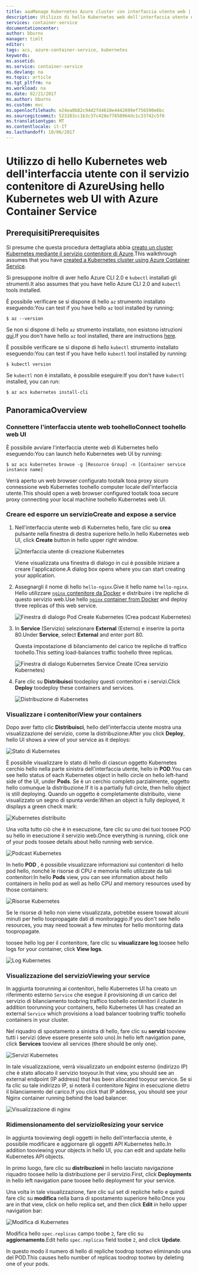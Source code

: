 ```yaml
---
title: aaaManage Kubernetes Azure cluster con interfaccia utente web | Documenti Microsoft
description: Utilizzo di hello Kubernetes web dell'interfaccia utente nel servizio contenitore di Azure
services: container-service
documentationcenter: 
author: bburns
manager: timlt
editor: 
tags: acs, azure-container-service, kubernetes
keywords: 
ms.assetid: 
ms.service: container-service
ms.devlang: na
ms.topic: article
ms.tgt_pltfrm: na
ms.workload: na
ms.date: 02/21/2017
ms.author: bburns
ms.custom: mvc
ms.openlocfilehash: e24ea0b82c94d2fd4610e4442699ef756590e6bc
ms.sourcegitcommit: 523283cc1b3c37c428e77850964dc1c33742c5f0
ms.translationtype: MT
ms.contentlocale: it-IT
ms.lasthandoff: 10/06/2017
---
```

# <a name="using-hello-kubernetes-web-ui-with-azure-container-service"></a><span data-ttu-id="a334d-103">Utilizzo di hello Kubernetes web dell'interfaccia utente con il servizio contenitore di Azure</span><span class="sxs-lookup"><span data-stu-id="a334d-103">Using hello Kubernetes web UI with Azure Container Service</span></span>

## <a name="prerequisites"></a><span data-ttu-id="a334d-104">Prerequisiti</span><span class="sxs-lookup"><span data-stu-id="a334d-104">Prerequisites</span></span>
<span data-ttu-id="a334d-105">Si presume che questa procedura dettagliata abbia [creato un cluster Kubernetes mediante il servizio contenitore di Azure](container-service-kubernetes-walkthrough.md).</span><span class="sxs-lookup"><span data-stu-id="a334d-105">This walkthrough assumes that you have [created a Kubernetes cluster using Azure Container Service](container-service-kubernetes-walkthrough.md).</span></span>


<span data-ttu-id="a334d-106">Si presuppone inoltre di aver hello Azure CLI 2.0 e `kubectl` installati gli strumenti.</span><span class="sxs-lookup"><span data-stu-id="a334d-106">It also assumes that you have hello Azure CLI 2.0 and `kubectl` tools installed.</span></span>

<span data-ttu-id="a334d-107">È possibile verificare se si dispone di hello `az` strumento installato eseguendo:</span><span class="sxs-lookup"><span data-stu-id="a334d-107">You can test if you have hello `az` tool installed by running:</span></span>

```console
$ az --version
```

<span data-ttu-id="a334d-108">Se non si dispone di hello `az` strumento installato, non esistono istruzioni [qui](https://github.com/azure/azure-cli#installation).</span><span class="sxs-lookup"><span data-stu-id="a334d-108">If you don't have hello `az` tool installed, there are instructions [here](https://github.com/azure/azure-cli#installation).</span></span>

<span data-ttu-id="a334d-109">È possibile verificare se si dispone di hello `kubectl` strumento installato eseguendo:</span><span class="sxs-lookup"><span data-stu-id="a334d-109">You can test if you have hello `kubectl` tool installed by running:</span></span>

```console
$ kubectl version
```

<span data-ttu-id="a334d-110">Se `kubectl` non è installato, è possibile eseguire:</span><span class="sxs-lookup"><span data-stu-id="a334d-110">If you don't have `kubectl` installed, you can run:</span></span>

```console
$ az acs kubernetes install-cli
```

## <a name="overview"></a><span data-ttu-id="a334d-111">Panoramica</span><span class="sxs-lookup"><span data-stu-id="a334d-111">Overview</span></span>

### <a name="connect-toohello-web-ui"></a><span data-ttu-id="a334d-112">Connettere l'interfaccia utente web toohello</span><span class="sxs-lookup"><span data-stu-id="a334d-112">Connect toohello web UI</span></span>
<span data-ttu-id="a334d-113">È possibile avviare l'interfaccia utente web di Kubernetes hello eseguendo:</span><span class="sxs-lookup"><span data-stu-id="a334d-113">You can launch hello Kubernetes web UI by running:</span></span>

```console
$ az acs kubernetes browse -g [Resource Group] -n [Container service instance name]
```

<span data-ttu-id="a334d-114">Verrà aperto un web browser configurato tootalk tooa proxy sicuro connessione web Kubernetes toohello computer locale dell'interfaccia utente.</span><span class="sxs-lookup"><span data-stu-id="a334d-114">This should open a web browser configured tootalk tooa secure proxy connecting your local machine toohello Kubernetes web UI.</span></span>

### <a name="create-and-expose-a-service"></a><span data-ttu-id="a334d-115">Creare ed esporre un servizio</span><span class="sxs-lookup"><span data-stu-id="a334d-115">Create and expose a service</span></span>
1. <span data-ttu-id="a334d-116">Nell'interfaccia utente web di Kubernetes hello, fare clic su **crea** pulsante nella finestra di destra superiore hello.</span><span class="sxs-lookup"><span data-stu-id="a334d-116">In hello Kubernetes web UI, click **Create** button in hello upper right window.</span></span>

    ![Interfaccia utente di creazione Kubernetes](./media/container-service-kubernetes-ui/create.png)

    <span data-ttu-id="a334d-118">Viene visualizzata una finestra di dialogo in cui è possibile iniziare a creare l'applicazione.</span><span class="sxs-lookup"><span data-stu-id="a334d-118">A dialog box opens where you can start creating your application.</span></span>

2. <span data-ttu-id="a334d-119">Assegnargli il nome di hello `hello-nginx`.</span><span class="sxs-lookup"><span data-stu-id="a334d-119">Give it hello name `hello-nginx`.</span></span> <span data-ttu-id="a334d-120">Hello utilizzare [ `nginx` contenitore da Docker](https://hub.docker.com/_/nginx/) e distribuire i tre repliche di questo servizio web.</span><span class="sxs-lookup"><span data-stu-id="a334d-120">Use hello [`nginx` container from Docker](https://hub.docker.com/_/nginx/) and deploy three replicas of this web service.</span></span>

    ![Finestra di dialogo Pod Create Kubernetes (Crea podcast Kubernetes)](./media/container-service-kubernetes-ui/nginx.png)

3. <span data-ttu-id="a334d-122">In **Service** (Servizio) selezionare **External** (Esterno) e inserire la porta 80.</span><span class="sxs-lookup"><span data-stu-id="a334d-122">Under **Service**, select **External** and enter port 80.</span></span>

    <span data-ttu-id="a334d-123">Questa impostazione di bilanciamento del carico tre repliche di traffico toohello.</span><span class="sxs-lookup"><span data-stu-id="a334d-123">This setting load-balances traffic toohello three replicas.</span></span>

    ![Finestra di dialogo Kubernetes Service Create (Crea servizio Kubernetes)](./media/container-service-kubernetes-ui/service.png)

4. <span data-ttu-id="a334d-125">Fare clic su **Distribuisci** toodeploy questi contenitori e i servizi.</span><span class="sxs-lookup"><span data-stu-id="a334d-125">Click **Deploy** toodeploy these containers and services.</span></span>

    ![Distribuzione di Kubernetes](./media/container-service-kubernetes-ui/deploy.png)

### <a name="view-your-containers"></a><span data-ttu-id="a334d-127">Visualizzare i contenitori</span><span class="sxs-lookup"><span data-stu-id="a334d-127">View your containers</span></span>
<span data-ttu-id="a334d-128">Dopo aver fatto clic **Distribuisci**, hello dell'interfaccia utente mostra una visualizzazione del servizio, come la distribuzione:</span><span class="sxs-lookup"><span data-stu-id="a334d-128">After you click **Deploy**, hello UI shows a view of your service as it deploys:</span></span>

![Stato di Kubernetes](./media/container-service-kubernetes-ui/status.png)

<span data-ttu-id="a334d-130">È possibile visualizzare lo stato di hello di ciascun oggetto Kubernetes cerchio hello nella parte sinistra dell'interfaccia utente, hello in **POD**.</span><span class="sxs-lookup"><span data-stu-id="a334d-130">You can see hello status of each Kubernetes object in hello circle on hello left-hand side of the UI, under **Pods**.</span></span> <span data-ttu-id="a334d-131">Se è un cerchio completo parzialmente, oggetto hello comunque la distribuzione.</span><span class="sxs-lookup"><span data-stu-id="a334d-131">If it is a partially full circle, then hello object is still deploying.</span></span> <span data-ttu-id="a334d-132">Quando un oggetto è completamente distribuito, viene visualizzato un segno di spunta verde:</span><span class="sxs-lookup"><span data-stu-id="a334d-132">When an object is fully deployed, it displays a green check mark:</span></span>

![Kubernetes distribuito](./media/container-service-kubernetes-ui/deployed.png)

<span data-ttu-id="a334d-134">Una volta tutto ciò che è in esecuzione, fare clic su uno dei tuoi toosee POD su hello in esecuzione il servizio web.</span><span class="sxs-lookup"><span data-stu-id="a334d-134">Once everything is running, click one of your pods toosee details about hello running web service.</span></span>

![Podcast Kubernetes](./media/container-service-kubernetes-ui/pods.png)

<span data-ttu-id="a334d-136">In hello **POD** , è possibile visualizzare informazioni sui contenitori di hello pod hello, nonché le risorse di CPU e memoria hello utilizzate da tali contenitori:</span><span class="sxs-lookup"><span data-stu-id="a334d-136">In hello **Pods** view, you can see information about hello containers in hello pod as well as hello CPU and memory resources used by those containers:</span></span>

![Risorse Kubernetes](./media/container-service-kubernetes-ui/resources.png)

<span data-ttu-id="a334d-138">Se le risorse di hello non viene visualizzata, potrebbe essere toowait alcuni minuti per hello toopropagate dati di monitoraggio.</span><span class="sxs-lookup"><span data-stu-id="a334d-138">If you don't see hello resources, you may need toowait a few minutes for hello monitoring data toopropagate.</span></span>

<span data-ttu-id="a334d-139">toosee hello log per il contenitore, fare clic su **visualizzare log**.</span><span class="sxs-lookup"><span data-stu-id="a334d-139">toosee hello logs for your container, click **View logs**.</span></span>

![Log Kubernetes](./media/container-service-kubernetes-ui/logs.png)

### <a name="viewing-your-service"></a><span data-ttu-id="a334d-141">Visualizzazione del servizio</span><span class="sxs-lookup"><span data-stu-id="a334d-141">Viewing your service</span></span>
<span data-ttu-id="a334d-142">In aggiunta toorunning ai contenitori, hello Kubernetes UI ha creato un riferimento esterno `Service` che esegue il provisioning di un carico del servizio di bilanciamento toobring traffico toohello contenitori il cluster.</span><span class="sxs-lookup"><span data-stu-id="a334d-142">In addition toorunning your containers, hello Kubernetes UI has created an external `Service` which provisions a load balancer toobring traffic toohello containers in your cluster.</span></span>

<span data-ttu-id="a334d-143">Nel riquadro di spostamento a sinistra di hello, fare clic su **servizi** tooview tutti i servizi (deve essere presente solo uno).</span><span class="sxs-lookup"><span data-stu-id="a334d-143">In hello left navigation pane, click **Services** tooview all services (there should be only one).</span></span>

![Servizi Kubernetes](./media/container-service-kubernetes-ui/service-deployed.png)

<span data-ttu-id="a334d-145">In tale visualizzazione, verrà visualizzato un endpoint esterno (indirizzo IP) che è stato allocato il servizio tooyour.</span><span class="sxs-lookup"><span data-stu-id="a334d-145">In that view, you should see an external endpoint (IP address) that has been allocated tooyour service.</span></span>
<span data-ttu-id="a334d-146">Se si fa clic su tale indirizzo IP, si noterà il contenitore Nginx in esecuzione dietro il bilanciamento del carico.</span><span class="sxs-lookup"><span data-stu-id="a334d-146">If you click that IP address, you should see your Nginx container running behind the load balancer.</span></span>

![Visualizzazione di nginx](./media/container-service-kubernetes-ui/nginx-page.png)

### <a name="resizing-your-service"></a><span data-ttu-id="a334d-148">Ridimensionamento del servizio</span><span class="sxs-lookup"><span data-stu-id="a334d-148">Resizing your service</span></span>
<span data-ttu-id="a334d-149">In aggiunta tooviewing degli oggetti in hello dell'interfaccia utente, è possibile modificare e aggiornare gli oggetti API Kubernetes hello.</span><span class="sxs-lookup"><span data-stu-id="a334d-149">In addition tooviewing your objects in hello UI, you can edit and update hello Kubernetes API objects.</span></span>

<span data-ttu-id="a334d-150">In primo luogo, fare clic su **distribuzioni** in hello lasciato navigazione riquadro toosee hello la distribuzione per il servizio.</span><span class="sxs-lookup"><span data-stu-id="a334d-150">First, click **Deployments** in hello left navigation pane toosee hello deployment for your service.</span></span>

<span data-ttu-id="a334d-151">Una volta in tale visualizzazione, fare clic sul set di repliche hello e quindi fare clic su **modifica** nella barra di spostamento superiore hello:</span><span class="sxs-lookup"><span data-stu-id="a334d-151">Once you are in that view, click on hello replica set, and then click **Edit** in hello upper navigation bar:</span></span>

![Modifica di Kubernetes](./media/container-service-kubernetes-ui/edit.png)

<span data-ttu-id="a334d-153">Modifica hello `spec.replicas` campo toobe `2`, fare clic su **aggiornamento**.</span><span class="sxs-lookup"><span data-stu-id="a334d-153">Edit hello `spec.replicas` field toobe `2`, and click **Update**.</span></span>

<span data-ttu-id="a334d-154">In questo modo il numero di hello di repliche toodrop tootwo eliminando una del POD.</span><span class="sxs-lookup"><span data-stu-id="a334d-154">This causes hello number of replicas toodrop tootwo by deleting one of your pods.</span></span>

 

